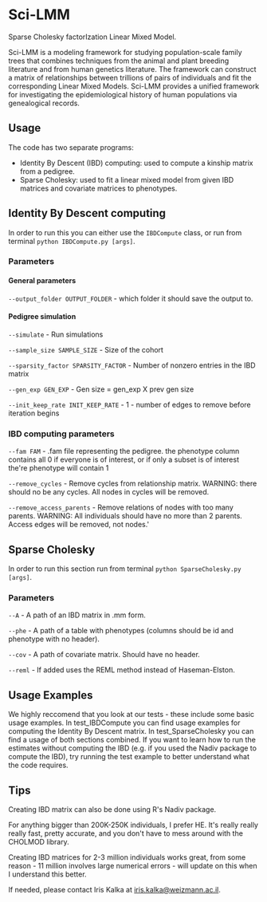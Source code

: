 # Sci-LMM
Sparse Cholesky factorIzation Linear Mixed Model.

Sci-LMM is a modeling framework for studying population-scale family trees that combines techniques from the animal and plant breeding literature and from human genetics literature. 
The framework can construct a matrix of relationships between trillions of pairs of individuals and fit the corresponding Linear Mixed Models. 
Sci-LMM provides a unified framework for investigating the epidemiological history of human populations via genealogical records.

## Usage
The code has two separate programs:
- Identity By Descent (IBD) computing: used to compute a kinship matrix from a pedigree. 
- Sparse Cholesky: used to fit a linear mixed model from given IBD matrices and covariate matrices to phenotypes.

## Identity By Descent computing
In order to run this you can either use the `IBDCompute` class, or run from terminal `python IBDCompute.py [args]`. 

### Parameters

#### General parameters

`--output_folder OUTPUT_FOLDER` - which folder it should save the output to.


#### Pedigree simulation
`--simulate` - Run simulations

`--sample_size SAMPLE_SIZE` - Size of the cohort

`--sparsity_factor SPARSITY_FACTOR` - Number of nonzero entries in the IBD matrix

`--gen_exp GEN_EXP`  - Gen size = gen_exp X prev gen size

`--init_keep_rate INIT_KEEP_RATE` - 1 - number of edges to remove before iteration begins


### IBD computing parameters
`--fam FAM` - .fam file representing the pedigree. the phenotype column contains all 0 if everyone is of interest, or if only a subset is of interest the're phenotype will contain 1

`--remove_cycles` - Remove cycles from relationship matrix. WARNING: there should no be any cycles. All nodes in cycles will be removed.

`--remove_access_parents` - Remove relations of nodes with too many parents. WARNING: All individuals should have no more than 2 parents. Access edges will be removed, not nodes.'

## Sparse Cholesky
In order to run this section run from terminal `python SparseCholesky.py [args]`.

### Parameters
`--A` - A path of an IBD matrix in .mm form.

`--phe` - A path of a table with phenotypes (columns should be id and phenotype with no header).

`--cov` - A path of covariate matrix. Should have no header. 

`--reml` - If added uses the REML method instead of Haseman-Elston.


## Usage Examples
We highly reccomend that you look at our tests - these include some basic usage examples. 
In test_IBDCompute you can find usage examples for computing the Identity By Descent matrix. 
In test_SparseCholesky you can find a usage of both sections combined. If you want to learn how to run the estimates without computing the IBD (e.g. if you used the Nadiv package to compute the IBD), try running the test example to better understand what the code requires.

## Tips
Creating IBD matrix can also be done using R's Nadiv package.

For anything bigger than 200K-250K individuals, I prefer HE. It's really really really fast, pretty accurate, and you don't have to mess around with the CHOLMOD library.

Creating IBD matrices for 2-3 million individuals works great, from some reason - 11 million involves large numerical errors - will update on this when I understand this better.

If needed, please contact Iris Kalka at iris.kalka@weizmann.ac.il.

